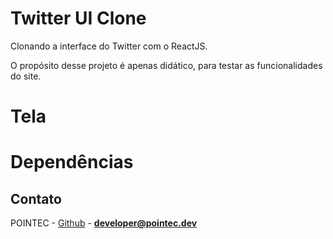 # Twitter UI Clone

Clonando a interface do Twitter com o ReactJS.

O propósito desse projeto é apenas didático, para testar as funcionalidades do site.

# Tela

# Dependências

## Contato

POINTEC - [Github](https://github.com/paesrafael) - **developer@pointec.dev**
